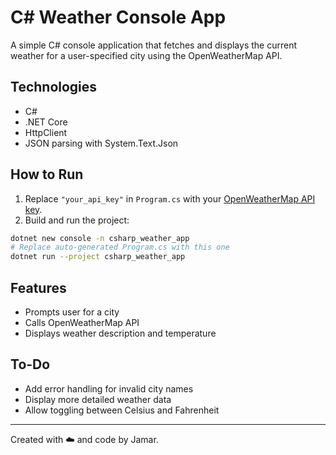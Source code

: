 #  C# Weather Console App

A simple C# console application that fetches and displays the current weather for a user-specified city using the OpenWeatherMap API.

## Technologies

- C#
- .NET Core
- HttpClient
- JSON parsing with System.Text.Json

## How to Run

1. Replace `"your_api_key"` in `Program.cs` with your [OpenWeatherMap API key](https://openweathermap.org/api).
2. Build and run the project:

```bash
dotnet new console -n csharp_weather_app
# Replace auto-generated Program.cs with this one
dotnet run --project csharp_weather_app
```

## Features

- Prompts user for a city
- Calls OpenWeatherMap API
- Displays weather description and temperature

## To-Do

- Add error handling for invalid city names
- Display more detailed weather data
- Allow toggling between Celsius and Fahrenheit

---

Created with ☁️ and code by Jamar.
